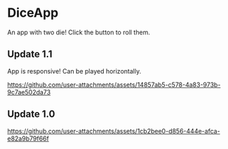 # DiceApp
An app with two die! Click the button to roll them.  


## Update 1.1
App is responsive! Can be played horizontally. 

https://github.com/user-attachments/assets/14857ab5-c578-4a83-973b-9c7ae502da73





## Update 1.0
https://github.com/user-attachments/assets/1cb2bee0-d856-444e-afca-e82a9b79f66f


